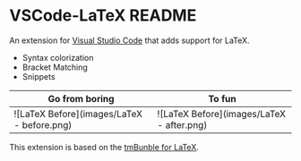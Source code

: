 # VSCode-LaTeX README

An extension for [Visual Studio Code](https://code.visualstudio.com) that adds support for LaTeX.

- Syntax colorization
- Bracket Matching
- Snippets


Go from boring | To fun
---------------|--------
![LaTeX Before](images/LaTeX - before.png)| ![LaTeX Before](images/LaTeX - after.png)

This extension is based on the [tmBunble for LaTeX](https://github.com/textmate/latex.tmbundle).
